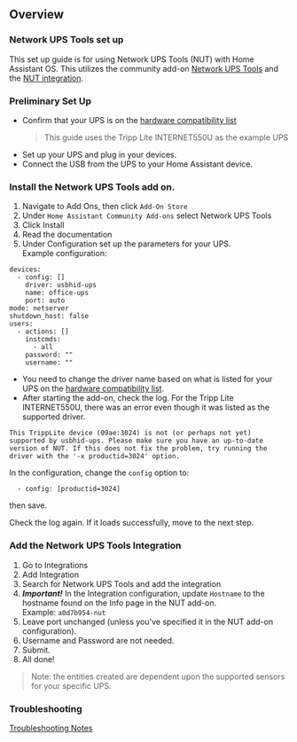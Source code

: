 ## Overview
### Network UPS Tools set up

This set up guide is for using Network UPS Tools (NUT) with Home Assistant OS. This utilizes the community add-on [Network UPS Tools](https://github.com/hassio-addons/addon-nut) and the [NUT integration](https://www.home-assistant.io/integrations/nut).

### Preliminary Set Up
+ Confirm that your UPS is on the [hardware compatibility list](https://networkupstools.org/stable-hcl.html)
  > This guide uses the Tripp Lite INTERNET550U as the example UPS
+ Set up your UPS and plug in your devices.
+ Connect the USB from the UPS to your Home Assistant device.

### Install the Network UPS Tools add on.
1. Navigate to Add Ons, then click `Add-On Store`
2. Under `Home Assistant Community Add-ons` select Network UPS Tools
3. Click Install
4. Read the documentation
5. Under Configuration set up the parameters for your UPS. <br>
Example configuration:
```
devices:
  - config: []
    driver: usbhid-ups
    name: office-ups
    port: auto
mode: netserver
shutdown_host: false
users:
  - actions: []
    instcmds:
      - all
    password: ""
    username: ""
```

+ You need to change the driver name based on what is listed for your UPS on the [hardware compatibility list](https://networkupstools.org/stable-hcl.html).
+ After starting the add-on, check the log. For the Tripp Lite INTERNET550U, there was an error even though it was listed as the supported driver.  

`This TrippLite device (09ae:3024) is not (or perhaps not yet) supported by usbhid-ups. Please make sure you have an up-to-date version of NUT. If this does not fix the problem, try running the driver with the '-x productid=3024' option.`

In the configuration, change the `config` option to:
```
  - config: [productid=3024]
```
then save.

Check the log again. If it loads successfully, move to the next step.

### Add the Network UPS Tools Integration
1. Go to Integrations
2. Add Integration
3. Search for Network UPS Tools and add the integration
4. ***Important!*** In the Integration configuration, update `Hostname` to the hostname found on the Info page in the NUT add-on. <br>
  Example: `a0d7b954-nut`
5. Leave port unchanged (unless you've specified it in the NUT add-on configuration).
6. Username and Password are not needed.
7. Submit.
8. All done!

> Note: the entities created are dependent upon the supported sensors for your specific UPS.

### Troubleshooting

[Troubleshooting Notes](https://github.com/iamjoshk/home-assistant-collection/blob/main/NUT/TROUBLESHOOTING.md)


